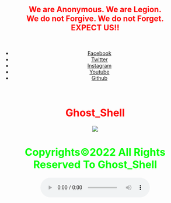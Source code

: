 <html>
    <center>
     <h2 style="color:red">
    We are Anonymous.
    We are Legion.<br>
    We do not Forgive.
    We do not Forget.<br>EXPECT US!!<br></h2> 
        <br>
    <link rel="icon" type="image/x-icon" href="favicon.ico">
    <link rel="stylesheet" href="world.css">
  <link href="//netdna.bootstrapcdn.com/font-awesome/4.1.0/css/font-awesome.min.css" rel="stylesheet">
<nav class="social">
          <ul>
             <li><a href="https://www.facebook.com/">Facebook <i class="fa fa-facebook"></i></a></li>
              <li><a href="https://twitter.com/">Twitter<i class="fa fa-twitter"></i></a></li>
            <li><a href="https://www.instagram.com/">Instagram<i class="fa fa-instagram"></i></a></li>
            <li><a href="https://www.youtube.com/">Youtube<i class="fa fa-youtube"></i></a></li>
            <li><a href="https://github.com/">Github<i class="fa fa-github"></i></a></li>
              </ul>
      </nav> 
        <br>
      <h1 style="color:red">Ghost_Shell</h1><img src="https://i.ibb.co/SmLz9Fr/GHOOST.png"><br>
     <h1 style="color:#00ff00">Copyrights&copy;2022 All Rights Reserved To Ghost_Shell</h1>
<body> 
<script type="module" src="https://unpkg.com/ionicons@5.5.2/dist/ionicons/ionicons.esm.js"></script>
<script nomodule src="https://unpkg.com/ionicons@5.5.2/dist/ionicons/ionicons.js"></script>
   <audio controls loop autoplay height="" width="">
<audio autoplay="true" src="Anonymous Hackers Song-We Are Anonymous.mp3"></audio>
     <script>alert("😎It is our great pleasure to have you on board!.A hearty welcome to you😎")</script>
</body>
